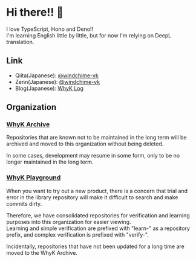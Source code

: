 # Hi there!! :wave:

I love TypeScript, Hono and Deno!!  
I'm learning English little by little, but for now I'm relying on DeepL translation.

## Link

- Qiita(Japanese): [@windchime-yk](https://qiita.com/windchime-yk)
- Zenn(Japanese): [@windchime-yk](https://zenn.dev/windchime_yk)
- Blog(Japanese): [WhyK Log](https://blog.whyk.dev/)

## Organization

### [WhyK Archive](https://github.com/whyk-archive)

Repositories that are known not to be maintained in the long term will be archived and moved to this organization without being deleted.

In some cases, development may resume in some form, only to be no longer maintained in the long term.

### [WhyK Playground](https://github.com/whyk-pg)

When you want to try out a new product, there is a concern that trial and error in the library repository will make it difficult to search and make commits dirty.

Therefore, we have consolidated repositories for verification and learning purposes into this organization for easier viewing.  
Learning and simple verification are prefixed with "learn-" as a repository prefix, and complex verification is prefixed with "verify-".

Incidentally, repositories that have not been updated for a long time are moved to the WhyK Archive.
